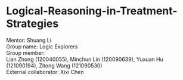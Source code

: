 # Logical-Reasoning-in-Treatment-Strategies
Mentor: Shuang Li <br />
Group name: Logic Explorers <br />
Group member: <br />
Lian Zhong (120040055), Minchun Lin (120090639), Yuxuan Hu (121090194), Zitong Wang (121090530) <br />
External collaborator: Xixi Chen <br />
